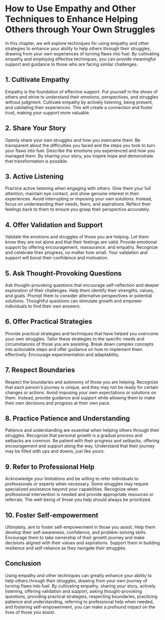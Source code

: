 How to Use Empathy and Other Techniques to Enhance Helping Others through Your Own Struggles
=======================================================================================================

In this chapter, we will explore techniques for using empathy and other strategies to enhance your ability to help others through their struggles, drawing from your own experiences of turning flaws into fuel. By cultivating empathy and employing effective techniques, you can provide meaningful support and guidance to those who are facing similar challenges.

**1. Cultivate Empathy**
------------------------

Empathy is the foundation of effective support. Put yourself in the shoes of others and strive to understand their emotions, perspectives, and struggles without judgment. Cultivate empathy by actively listening, being present, and validating their experiences. This will create a connection and foster trust, making your support more valuable.

**2. Share Your Story**
-----------------------

Openly share your own struggles and how you overcame them. Be transparent about the difficulties you faced and the steps you took to turn your flaws into fuel. Describe the emotions you experienced and how you managed them. By sharing your story, you inspire hope and demonstrate that transformation is possible.

**3. Active Listening**
-----------------------

Practice active listening when engaging with others. Give them your full attention, maintain eye contact, and show genuine interest in their experiences. Avoid interrupting or imposing your own solutions. Instead, focus on understanding their needs, fears, and aspirations. Reflect their feelings back to them to ensure you grasp their perspective accurately.

**4. Offer Validation and Support**
-----------------------------------

Validate the emotions and struggles of those you are helping. Let them know they are not alone and that their feelings are valid. Provide emotional support by offering encouragement, reassurance, and empathy. Recognize and celebrate their progress, no matter how small. Your validation and support will boost their confidence and motivation.

**5. Ask Thought-Provoking Questions**
--------------------------------------

Ask thought-provoking questions that encourage self-reflection and deeper exploration of their challenges. Help them identify their strengths, values, and goals. Prompt them to consider alternative perspectives or potential solutions. Thoughtful questions can stimulate growth and empower individuals to find their own answers.

**6. Offer Practical Strategies**
---------------------------------

Provide practical strategies and techniques that have helped you overcome your own struggles. Tailor these strategies to the specific needs and circumstances of those you are assisting. Break down complex concepts into actionable steps and offer guidance on how to implement them effectively. Encourage experimentation and adaptability.

**7. Respect Boundaries**
-------------------------

Respect the boundaries and autonomy of those you are helping. Recognize that each person's journey is unique, and they may not be ready for certain changes or actions. Avoid imposing your own expectations or solutions on them. Instead, provide guidance and support while allowing them to make their own decisions and progress at their own pace.

**8. Practice Patience and Understanding**
------------------------------------------

Patience and understanding are essential when helping others through their struggles. Recognize that personal growth is a gradual process and setbacks are common. Be patient with their progress and setbacks, offering encouragement and support along the way. Understand that their journey may be filled with ups and downs, just like yours.

**9. Refer to Professional Help**
---------------------------------

Acknowledge your limitations and be willing to refer individuals to professionals or experts when necessary. Some struggles may require specialized assistance beyond your capabilities. Recognize when professional intervention is needed and provide appropriate resources or referrals. The well-being of those you help should always be prioritized.

**10. Foster Self-empowerment**
-------------------------------

Ultimately, aim to foster self-empowerment in those you assist. Help them develop their self-awareness, confidence, and problem-solving skills. Encourage them to take ownership of their growth journey and make decisions aligned with their values and aspirations. Support them in building resilience and self-reliance as they navigate their struggles.

**Conclusion**
--------------

Using empathy and other techniques can greatly enhance your ability to help others through their struggles, drawing from your own journey of turning flaws into fuel. By cultivating empathy, sharing your story, actively listening, offering validation and support, asking thought-provoking questions, providing practical strategies, respecting boundaries, practicing patience and understanding, referring to professional help when needed, and fostering self-empowerment, you can make a profound impact on the lives of those you assist.
